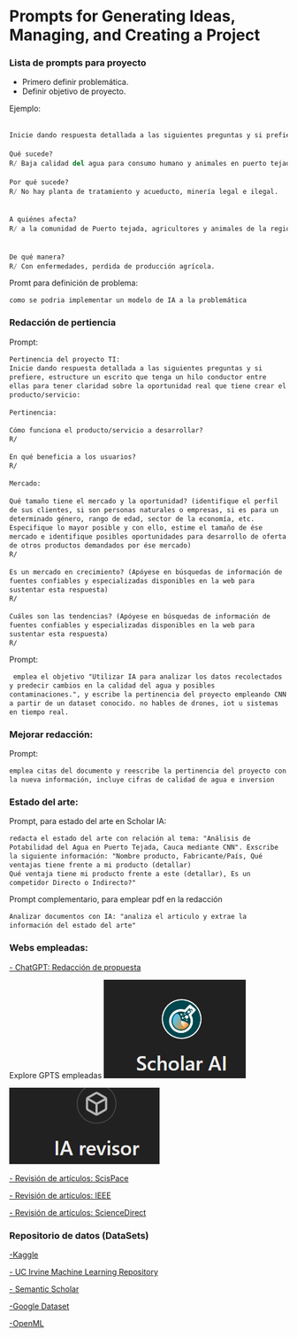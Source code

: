 
# Prompts for Generating Ideas, Managing, and Creating a Project

### Lista de prompts para proyecto

- Primero definir problemática.
- Definir objetivo de proyecto.

Ejemplo:
```python

Inicie dando respuesta detallada a las siguientes preguntas y si prefiere, estructure un escrito que tenga un hilo conductor entre ellas para tener claridad sobre la necesidad real de crear el producto/servicio:

Qué sucede?
R/ Baja calidad del agua para consumo humano y animales en puerto tejada, con una potabilidad entre 50% y 60%. Altos costos en facturación de agua. Descontento de la comunidad.

Por qué sucede?
R/ No hay planta de tratamiento y acueducto, minería legal e ilegal.


A quiénes afecta?
R/ a la comunidad de Puerto tejada, agricultores y animales de la región


De qué manera?
R/ Con enfermedades, perdida de producción agrícola. 

```

Promt para definición de problema: 
```
como se podria implementar un modelo de IA a la problemática
```

### Redacción de pertiencia
Prompt:
```
Pertinencia del proyecto TI: 
Inicie dando respuesta detallada a las siguientes preguntas y si prefiere, estructure un escrito que tenga un hilo conductor entre ellas para tener claridad sobre la oportunidad real que tiene crear el producto/servicio:

Pertinencia:

Cómo funciona el producto/servicio a desarrollar?
R/ 

En qué beneficia a los usuarios?
R/

Mercado:

Qué tamaño tiene el mercado y la oportunidad? (identifique el perfil de sus clientes, si son personas naturales o empresas, si es para un determinado género, rango de edad, sector de la economía, etc. Especifique lo mayor posible y con ello, estime el tamaño de ése mercado e identifique posibles oportunidades para desarrollo de oferta de otros productos demandados por ése mercado)
R/

Es un mercado en crecimiento? (Apóyese en búsquedas de información de fuentes confiables y especializadas disponibles en la web para sustentar esta respuesta)
R/

Cuáles son las tendencias? (Apóyese en búsquedas de información de fuentes confiables y especializadas disponibles en la web para sustentar esta respuesta)
R/
```
Prompt:
```
 emplea el objetivo "Utilizar IA para analizar los datos recolectados y predecir cambios en la calidad del agua y posibles contaminaciones.", y escribe la pertinencia del proyecto empleando CNN  a partir de un dataset conocido. no hables de drones, iot u sistemas en tiempo real.
```

### Mejorar redacción:
Prompt:
```
emplea citas del documento y reescribe la pertinencia del proyecto con la nueva información, incluye cifras de calidad de agua e inversion 
```
### Estado del arte:


Prompt, para estado del arte en Scholar IA:
```
redacta el estado del arte con relación al tema: "Análisis de Potabilidad del Agua en Puerto Tejada, Cauca mediante CNN". Exscribe la siguiente información: "Nombre producto, Fabricante/País, Qué ventajas tiene frente a mi producto (detallar)
Qué ventaja tiene mi producto frente a este (detallar), Es un competidor Directo o Indirecto?"
```
Prompt complementario, para emplear pdf en la redacción
```
Analizar documentos con IA: "analiza el articulo y extrae la información del estado del arte"
```
### Webs empleadas:

<a href="https://chatgpt.com/" target="_blank">- ChatGPT: Redacción de propuesta </a>


Explore GPTS empleadas
![alt text](image.png)


![alt text](image-1.png)

<a href="https://typeset.io/" target="_blank">- Revisión de artículos: ScisPace </a>

<a href="https://ieeexplore.ieee.org/Xplore/home.jsp" target="_blank">- Revisión de artículos: IEEE </a>

<a href="https://www.sciencedirect.com/" target="_blank">- Revisión de artículos: ScienceDirect </a>


### Repositorio de datos (DataSets)

<a href="https://www.kaggle.com/" target="_blank">-Kaggle</a>


<a href="https://archive.ics.uci.edu/" target="_blank">- UC Irvine Machine Learning Repository</a>

<a href="https://www.semanticscholar.org/" target="_blank">- Semantic Scholar </a>

<a href="https://datasetsearch.research.google.com/" target="_blank">-Google Dataset </a>


<a href="https://www.openml.org/" target="_blank">-OpenML</a>

